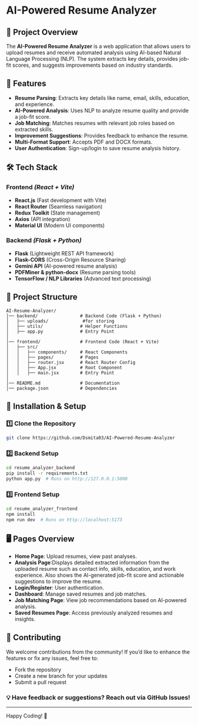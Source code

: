 # AI-Powered Resume Analyzer

## 📌 Project Overview
The **AI-Powered Resume Analyzer** is a web application that allows users to upload resumes and receive automated analysis using AI-based Natural Language Processing (NLP). The system extracts key details, provides job-fit scores, and suggests improvements based on industry standards.

## 🚀 Features
- **Resume Parsing**: Extracts key details like name, email, skills, education, and experience.
- **AI-Powered Analysis**: Uses NLP to analyze resume quality and provide a job-fit score.
- **Job Matching**: Matches resumes with relevant job roles based on extracted skills.
- **Improvement Suggestions**: Provides feedback to enhance the resume.
- **Multi-Format Support**: Accepts PDF and DOCX formats.
- **User Authentication**: Sign-up/login to save resume analysis history.

## 🛠️ Tech Stack
### **Frontend** *(React + Vite)*  
- **React.js** (Fast development with Vite)  
- **React Router** (Seamless navigation)  
- **Redux Toolkit** (State management)  
- **Axios** (API integration)  
- **Material UI** (Modern UI components) 


### **Backend** *(Flask + Python)*  
- **Flask** (Lightweight REST API framework)  
- **Flask-CORS** (Cross-Origin Resource Sharing)  
- **Gemini API** (AI-powered resume analysis)  
- **PDFMiner & python-docx** (Resume parsing tools)  
- **TensorFlow / NLP Libraries** (Advanced text processing)  


## 📂 Project Structure
```
AI-Resume-Analyzer/
│── backend/                # Backend Code (Flask + Python)
│   ├── uploads/             #for storing 
│   ├── utils/              # Helper Functions
│   ├── app.py              # Entry Point
│
│── frontend/               # Frontend Code (React + Vite)
│   ├── src/
│   │   ├── components/     # React Components
│   │   ├── pages/          # Pages
│   │   ├── router.jsx      # React Router Config
│   │   ├── App.jsx         # Root Component
│   │   ├── main.jsx        # Entry Point
│
│── README.md               # Documentation
│── package.json            # Dependencies
```

## 🔧 Installation & Setup
### 1️⃣ Clone the Repository
```sh
git clone https://github.com/Dsmita03/AI-Powered-Resume-Analyzer
```

### 2️⃣ Backend Setup
```sh
cd resume_analyzer_backend
pip install -r requirements.txt
python app.py  # Runs on http://127.0.0.1:5000
```

### 3️⃣ Frontend Setup
```sh
cd resume_analyzer_frontend
npm install
npm run dev  # Runs on http://localhost:5173
```

## 🖥️ Pages Overview
- **Home Page**: Upload resumes, view past analyses.
- **Analysis Page**:Displays detailed extracted information from the uploaded resume such as contact info, skills, education, and work experience. Also shows the AI-generated job-fit score and actionable suggestions to improve the resume.
- **Login/Register**: User authentication.
- **Dashboard**: Manage saved resumes and job matches.
- **Job Matching Page**: View job recommendations based on AI-powered analysis.
- **Saved Resumes Page**: Access previously analyzed resumes and insights.
 

 
## 🤝 Contributing
We welcome contributions from the community! If you’d like to enhance the features or fix any issues, feel free to:

- Fork the repository
- Create a new branch for your updates
- Submit a pull request

### 💡 Have feedback or suggestions? Reach out via GitHub Issues!
---
Happy Coding! 🚀
